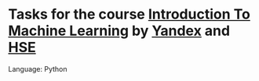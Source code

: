 # Tasks for the course [Introduction To Machine Learning](https://www.coursera.org/learn/vvedenie-mashinnoe-obuchenie) by [Yandex](https://www.yandex.com/) and [HSE](https://www.hse.ru/en/)

Language: Python
